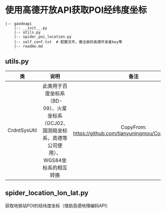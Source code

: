 # 使用高德开放API获取POI经纬度坐标

```text
|-- gaodeapi
    |-- __init__.py
    |-- utils.py
    |-- spider_poi_location.py
    |-- self_conf.txt  # 配置文件，像注册的高德开发者key等
    |-- readme.md
```

## utils.py

|类|说明|备注|
|:---:|:---:|:---:|
|CrdntSysUtil|此类用于百度坐标系（BD-09）、火星坐标系（GCJ02、国测局坐标系，高德等公司使用）、WGS84坐标系的相互转换|CopyFrom: https://github.com/tianyuningmou/Coord_Transform|

## spider_location_lon_lat.py

获取地铁站POI的经纬度坐标（借助高德地理编码API）
